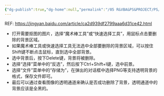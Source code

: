 ```yaml
---
{"dg-publish":true,"dg-home":null,"permalink":"/05 R&VBA&PS&PROJECT/PS/01 抠图并将其保存为透明背景/","dgPassFrontmatter":true}
---
```


 REF: https://jingyan.baidu.com/article/ca2d939df2799aaa6d31ce42.html

- 打开需要抠图的图片，选择“魔术棒工具”或“快速选择工具”，用鼠标点击要删除的背景区域。
- 如果魔术棒工具或快速选择工具无法选中全部要删除的背景区域，可以按住Shift键不断点击鼠标，直到选中全部背景。
- 选中背景后，按下Delete键，背景将被删除。
- 选择“选择”菜单中的“反选”，然后按下Ctrl+Shift+I键，选中前景。
- 选择“文件”菜单中的“存储为”，在弹出的对话框中选择PNG等支持透明背景的格式，保存文件即可。
- 最后可以通过查看图像的透明通道来确认是否成功删除了背景，透明通道中的背景应该是全黑的。

